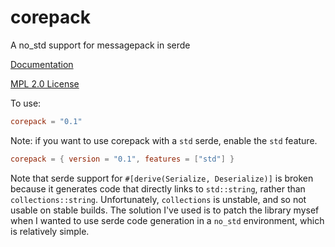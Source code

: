 # corepack
A no_std support for messagepack in serde

[Documentation](https://docs.rs/corepack)

[MPL 2.0 License](LICENSE)

To use:
```toml
corepack = "0.1"
```

Note: if you want to use corepack with a `std` serde, enable the `std` feature.

```toml
corepack = { version = "0.1", features = ["std"] }
```

Note that serde support for `#[derive(Serialize, Deserialize)]` is broken
because it generates code that directly links to `std::string`, rather than
`collections::string`. Unfortunately, `collections` is unstable, and so not
usable on stable builds. The solution I've used is to patch the library mysef
when I wanted to use serde code generation in a `no_std` environment, which is
relatively simple.
